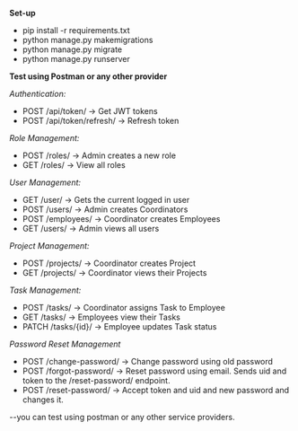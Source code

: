 **Set-up**

- pip install -r requirements.txt
- python manage.py makemigrations
- python manage.py migrate
- python manage.py runserver

**Test using Postman or any other provider**

*Authentication:*
- POST /api/token/ → Get JWT tokens
- POST /api/token/refresh/ → Refresh token

*Role Management:*
- POST /roles/ → Admin creates a new role
- GET /roles/ → View all roles

*User Management:*
- GET /user/ → Gets the current logged in user
- POST /users/ → Admin creates Coordinators
- POST /employees/ → Coordinator creates Employees
- GET /users/ → Admin views all users

*Project Management:*
- POST /projects/ → Coordinator creates Project
- GET /projects/ → Coordinator views their Projects

*Task Management:*
- POST /tasks/ → Coordinator assigns Task to Employee
- GET /tasks/ → Employees view their Tasks
- PATCH /tasks/{id}/ → Employee updates Task status

*Password Reset Management*
- POST /change-password/ → Change password using old password
- POST /forgot-password/ → Reset password using email. Sends uid and token to the /reset-password/ endpoint.
- POST /reset-password/ → Accept token and uid and new password and changes it.

--you can test using postman or any other service providers.

